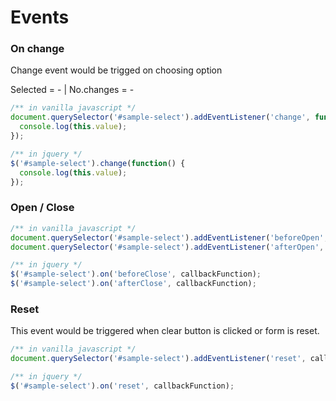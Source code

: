 # Events

### On change

Change event would be trigged on choosing option

<div id="select-onchange"></div>
<div id="select-onchange-changes">Selected = - | No.changes = -</div>

```js
/** in vanilla javascript */
document.querySelector('#sample-select').addEventListener('change', function() {
  console.log(this.value);
});

/** in jquery */
$('#sample-select').change(function() {
  console.log(this.value);
});
```

### Open / Close

```js
/** in vanilla javascript */
document.querySelector('#sample-select').addEventListener('beforeOpen', callbackFunction);
document.querySelector('#sample-select').addEventListener('afterOpen', callbackFunction);

/** in jquery */
$('#sample-select').on('beforeClose', callbackFunction);
$('#sample-select').on('afterClose', callbackFunction);
```

### Reset

This event would be triggered when clear button is clicked or form is reset.

```js
/** in vanilla javascript */
document.querySelector('#sample-select').addEventListener('reset', callbackFunction);

/** in jquery */
$('#sample-select').on('reset', callbackFunction);
```

<script>
  setTimeout(function() {
    initPageEvents();
  }, 0);
</script>
